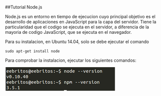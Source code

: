 ##Tutorial Node.js

Node.js es un entorno en tiempo de ejecucion cuyo principal objetivo es el desarrollo de aplicaciones en JavaScript para la capa del servidor.
Tiene la particularidad que el codigo se ejecuta en el servidor, a diferencia de la mayoria de codigo JavaScript, que se ejecuta en el navegador.

Para su instalacion, en Ubuntu 14.04, solo se debe ejecutar el comando

    sudo apt-get install node

Para comprobar la instalacion, ejecutar los siguientes comandos:

![](/images/node+npm.png "")
